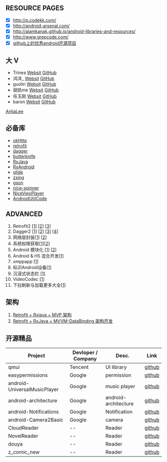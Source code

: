
## RESOURCE PAGES

- [x] http://p.codekk.com/  
- [x] http://android-arsenal.com/  
- [x] http://alamkanak.github.io/android-libraries-and-resources/  
- [x] http://www.grepcode.com/  
- [x] [github上的优秀android开源项目](https://blog.csdn.net/cry_smile_hate/article/details/79256190) 

## 大 V


- Trinea  [Websit](http://www.trinea.cn/) [GitHub](https://github.com/Trinea)  
- 鸿洋\_  [Websit](https://blog.csdn.net/lmj623565791) [GitHub](https://github.com/hongyangAndroid/)  
- guolin  [Websit](https://blog.csdn.net/guolin_blog) [GitHub](https://github.com/guolindev) 
- 胡凯me  [Websit](http://hukai.me/)  [GitHub](https://github.com/kesenhoo)  
- 任玉刚  [Websit](https://blog.csdn.net/singwhatiwanna) [GitHub](https://github.com/singwhatiwanna) 
- baron  [Websit](https://zhuanlan.zhihu.com/baron) [GitHub](https://github.com/BaronZ88) 

[AnliaLee](https://blog.csdn.net/lly347705530/article/list/)  

## 必备库

- [ okHttp ](https://github.com/square/okhttp )
- [ retrofit ](https://github.com/square/retrofit) 
- [ dagger ](https://github.com/square/dagger) 
- [ butterknife ](https://github.com/JakeWharton/butterknife) 
- [ RxJava ](https://github.com/ReactiveX/RxJava) 
- [ RxAndroid ](https://github.com/ReactiveX/RxAndroid) 
- [ glide ](https://github.com/bumptech/glide) 
- [ zxing ](https://github.com/zxing/zxing) 
- [ gson ](https://github.com/google/gson) 
- [ nice-spinner ](https://github.com/arcadefire/nice-spinner) 
- [ NiceVieoPlayer ](https://github.com/xiaoyanger0825/NiceVieoPlayer) 
- [ AndroidUtilCode ](https://github.com/Blankj/AndroidUtilCode/blob/master/utilcode/README-CN.md)      

## ADVANCED
1. Retrofit2 [[1]](https://www.jianshu.com/p/f2644cc784f3) [[2]](https://gank.io/post/560e15be2dca930e00da1083) [[3]](./Advanced/retrofit.md)  
2. Dagger2 [[1]](https://www.jianshu.com/p/01d3c014b0b1?utm_campaign=maleskine&utm_content=note&utm_medium=seo_notes&utm_source=recommendation)  [[2]](https://www.jianshu.com/u/c2a8ae38e0eb)  [[3]](./Advanced/dagger2.md)  [[4]](./Advanced/DI.md)   
3. 网络层封装[[1]](./Advanced/network-request-enclosure.md) [[2]](./Advanced/network-request-enclosure-verbose.md)  
4. 系统权限获取[[1]](./Advanced/permissions.md)[[2]](./Advanced/DynamicPermission.md)  
5. Android 模块化  [[1]](https://github.com/BaronZ88/ModularizationProject)   [[2]](./Advanced/modulize.md)    
6. Android & H5 混合开发[[1]](./Advanced/Android&H5.md)   
7. xmppapp [[1]](https://github.com/kkman2008/xmppapp?utm_source=gold_browser_extension)    
8. 标识Android设备[[1]](https://www.cnblogs.com/jeffen/p/6855485.html)    
9. 沉浸式状态栏 [[1]](https://juejin.im/entry/58cb481744d9040069f57266/)    
10. VideoCodec [[1]](https://gitee.com/lrlmy/HardwareVideoCodec)  
11. 下拉刷新与加载更多大全[[1]](https://juejin.im/entry/584a8aab128fe100589ccf48) 

 
## 架构
1. [ Retrofit + Rxjava + MVP 架构](https://gitee.com/KKan/RMedal)   
2. [ Retrofit + RxJava + MVVM-DataBinding 架构开发](https://github.com/youlookwhat/CloudReader)



## 开源精品
| Project | Devloper / Company |Desc. | Link |
|--------|-------|-------| -- |
| qmui | Tencent | UI library |[github](https://github.com/QMUI/QMUI_Android)
| easypermissions| Google| permission | [github](https://github.com/googlesamples/easypermissions)
|android-UniversalMusicPlayer|Google|music player|[github](https://github.com/googlesamples/android-UniversalMusicPlayer)|
|android-architecture|Google|android-architecture|[github](https://github.com/googlesamples/android-architecture)|
|android-Notifications|Google|Notification|[github](https://github.com/googlesamples/android-Notifications)|
|android-Camera2Basic|Google|camera|[github](https://github.com/googlesamples/android-Camera2Basic)|
| CloudReader | -- | Reader | [github](https://github.com/youlookwhat/CloudReader) |
| NovelReader | -- | Reader | [github](https://github.com/newbiechen1024/NovelReader) |
| douya | -- | Reader | [github](https://github.com/DreaminginCodeZH/Douya) |
| z_comic_new | -- | Reader |[github](https://github.com/zhhr1122/z_comic_new) 

